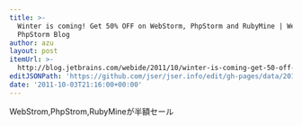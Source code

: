 ```yaml
---
title: >-
  Winter is coming! Get 50% OFF on WebStorm, PhpStorm and RubyMine | WebStorm &
  PhpStorm Blog
author: azu
layout: post
itemUrl: >-
  http://blog.jetbrains.com/webide/2011/10/winter-is-coming-get-50-off-on-webstorm-phpstorm-and-rubymine/
editJSONPath: 'https://github.com/jser/jser.info/edit/gh-pages/data/2011/10/index.json'
date: '2011-10-03T21:16:00+00:00'
---
```

WebStrom,PhpStrom,RubyMineが半額セール
